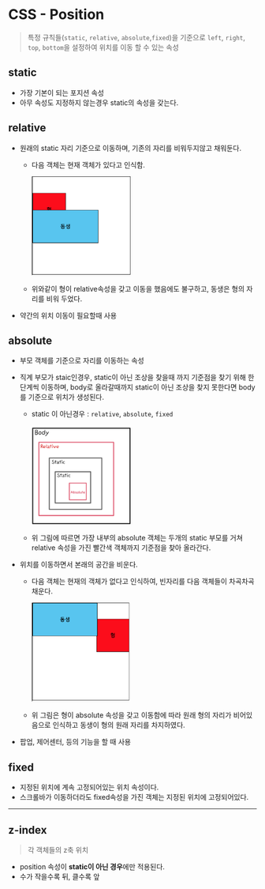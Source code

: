 # CSS - Position
> 특정 규칙들(`static`, `relative`, `absolute`,`fixed`)을 기준으로 `left`, `right`, `top`, `bottom`을 설정하여 위치를 이동 할 수 있는 속성



## static

* 가장 기본이 되는 포지션 속성
* 아무 속성도 지정하지 않는경우 static의 속성을 갖는다.



## relative

* 원래의 static 자리 기준으로 이동하며, 기존의 자리를 비워두지않고 채워둔다. 
  
    * 다음 객체는 현재 객체가 있다고 인식함.
    
      <img src="CSS_position.assets/image-20210202110343878.png" alt="image-20210202110343878" style="width:200px; height:200px;" />
    
    * 위와같이 형이 relative속성을 갖고 이동을 했음에도 불구하고, 동생은 형의 자리를 비워 두었다.
* 약간의 위치 이동이 필요할때 사용



## absolute

* 부모 객체를 기준으로 자리를 이동하는 속성
* 직계 부모가 staic인경우, static이 아닌 조상을 찾을때 까지 기준점을 찾기 위해 한단계씩 이동하며, body로 올라갈때까지 static이 아닌 조상을 찾지 못한다면 body를 기준으로 위치가 생성된다.
  
    * static 이 아닌경우 : `relative`, `absolute`, `fixed`
    
      <img src="CSS_position.assets/image-20210202110126282.png" alt="image-20210202110126282" style="width:200px; height:200px;" />
    
    * 위 그림에 따르면 가장 내부의 absolute 객체는 두개의 static 부모를 거쳐 relative 속성을 가진 빨간색 객체까지 기준점을 찾아 올라간다.
    
* 위치를 이동하면서 본래의 공간을 비운다.
  
    * 다음 객체는 현재의 객체가 없다고 인식하여, 빈자리를 다음 객체들이 차곡차곡 채운다.
    
      <img src="CSS_position.assets/image-20210202110511932.png" alt="image-20210202110511932" style="width:200px; height:200px;" />
    
    * 위 그림은 형이 absolute 속성을 갖고 이동함에 따라 원래 형의 자리가 비어있음으로 인식하고 동생이 형의 원래 자리를 차지하였다.
* 팝업, 제어센터, 등의 기능을 할 때 사용



## fixed

* 지정된 위치에 계속 고정되어있는 위치 속성이다. 
* 스크롤바가 이동하더라도 fixed속성을 가진 객체는 지정된 위치에 고정되어있다.





---


## z-index

> 각 객체들의 z축 위치
* position 속성이 **static이 아닌 경우**에만 적용된다.
* 수가 작을수록 뒤, 클수록 앞

